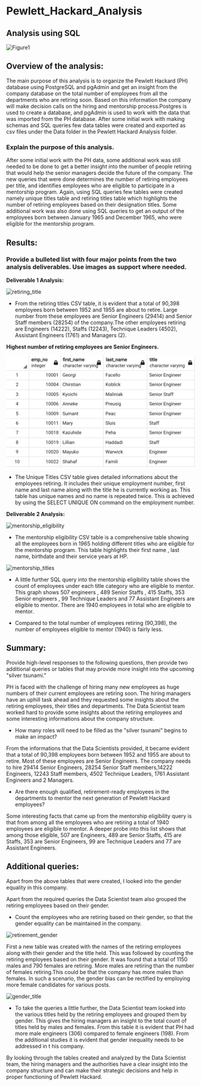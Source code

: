 # Pewlett_Hackard_Analysis

## Analysis using SQL

![Figure1](https://pic2.zhimg.com/v2-78eeeab6a52b3651c33d685933d94a7c_720w.jpg?source=172ae18b)

## Overview of the analysis:

The main purpose of this analysis is to organize the Pewlett Hackard (PH) database using PostgreSQL and pgAdmin and get an insight from the company database on the total number of employees from all the departments who are retiring soon. Based on this information the company will make decision calls on the hiring and mentorship process.Postgres is used to create a database, and pgAdmin is used to work with the data that was imported from the PH database. After some initial work with making schemas and SQL queries few data tables were created and exported as csv files under the Data folder in the Pewlett Hackard Analysis folder.

### Explain the purpose of this analysis.

After some initial work with the PH data, some additional work was still needed to be done to get a better insight into the number of people retiring that would help the senior managers decide the future of the company. The new queries that were done determines the number of retiring employees per title, and identifies employees who are eligible to participate in a mentorship program. Again, using SQL queries few tables were created namely unique titles table and retiring titles table which highlights the number of retiring employees based on their designation titles. Some additional work was also done using SQL queries to get an output of the employees born between January 1965 and December 1965, who were eligible for the mentorship program.

## Results:

### Provide a bulleted list with four major points from the two analysis deliverables. Use images as support where needed.

**Deliverable 1 Analysis:**

![retiring_title]()

* From the retiring titles CSV table, it is evident that a total of 90,398 employees born between 1952 and 1955 are about to retire. Large number from these employees are Senior Engineers (29414) and Senior Staff members (28254) of the company.The other employees retiring are Engineers (14222), Staffs (12243), Technique Leaders (4502), Assistant Engineers (1761) and Managers (2).  

**Highest number of retiring employees are Senior Engineers.**

![Unique_titles](Data/unique_titles.png)

* The Unique Titles CSV table gives detailed informations about the employees retiring. It includes their unique employment number, first name and last name along with the title he is currently working as. This table has unique names and no name is repeated twice. This is achieved by using the SELECT UNIQUE ON command on the employment number.

**Deliverable 2 Analysis:**

![mentorship_eligibility]()

* The mentorship eligibility CSV table is a comprehensive table showing all the employees born in 1965 holding different titles who are eligible for the mentorship program. This table highlights their first name , last name, birthdate and their service years at HP.

![mentorship_titles]()

* A little further SQL query into the mentorship eligibility table shows the count of employees under each title category who are eligible to mentor. This graph shows 507 engineers , 489 Senior Staffs , 415 Staffs, 353 Senior engineers , 99 Technique Leaders and 77 Assistant Engineers are eligible to mentor. There are 1940 employees in total who are eligible to mentor.  

* Compared to the total number of employees retiring (90,398), the number of employees eligible to mentor (1940) is fairly less.


## Summary: 

Provide high-level responses to the following questions, then provide two additional queries or tables that may provide more insight into the upcoming "silver tsunami."

PH is faced with the challenge of hiring many new employees as huge numbers of their current employees are retiring soon. The hiring managers have an uphill task ahead and they requested some insights about the retiring employees, their titles and departments. The Data Scientist team worked hard to provide some insights about the retiring employees and some interesting informations about the company structure.

* How many roles will need to be filled as the "silver tsunami" begins to make an impact?

From the informations that the Data Scientists provided, it became evident that a total of 
90,398 employees born between 1952 and 1955 are about to retire. Most of these employees are Senior Engineers. The company needs to hire 29414 Senior Engineers, 28254 Senior Staff members,14222 Engineers, 12243 Staff members, 4502 Technique Leaders, 1761 Assistant Engineers and 2 Managers.  

* Are there enough qualified, retirement-ready employees in the departments to mentor the next generation of Pewlett Hackard employees?

Some interesting facts that came up from the mentorship eligibility query is that from among all the employees who are retiring a total of 1940 employees are eligible to mentor. A deeper probe into this list shows that among those eligible, 507 are Engineers, 489 are Senior Staffs, 415 are Staffs, 353 are Senior Engineers, 99 are Technique Leaders and 77 are Assistant Engineers.

## Additional queries:
 
Apart from the above tables that were created, I looked into the gender equality in this company. 

Apart from the required queries the Data Scientist team also grouped the retiring employees based on their gender.
* Count the employees who are retiring based on their gender, so that the gender equality can be maintained in the company.

![retirement_gender]()

First a new table was created with the names of the retiring employees along with their gender and the title held. This was followed by counting the retiring employees based on their gender. It was found that a total of 1150 males and 790 females are retiring. More males are retiring than the number of females retiring.This could be that the company has more males than females.
In such a scenario, the gender bias can be rectified by employing more female candidates for various posts.

![gender_title]()

* To take the queries a little further, the Data Scientist team looked into the various titles held by the retiring employees and grouped them by gender. This gives the hiring managers an insight to the total count of titles held by males and females. From this table it is evident that PH had more male engineers (306) compared to female engineers (198). 
From the additional studies it is evident that gender inequality needs to be addressed in t his company.

By looking through the tables created and analyzed by the Data Scientist team, the hiring managers and the authorities have a clear insight into the company structure and can make their strategic decisions and help in proper functioning of Pewlett Hackard.

